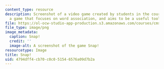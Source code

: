 ```yaml
---
content_type: resource
description: Screenshot of a video game created by students in the course. Snap! is
  a game that focuses on word association, and aims to be a useful tool for brainstorming.
file: https://ol-ocw-studio-app-production.s3.amazonaws.com/courses/cms-611j-creating-video-games-fall-2014/4794dff4cb70c0c051546576a09d7b2a_snap.png
file_type: image/png
image_metadata:
  caption: Snap!
  credit: ''
  image-alt: A screenshot of the game Snap!
resourcetype: Image
title: Snap!
uid: 4794dff4-cb70-c0c0-5154-6576a09d7b2a
---
```

